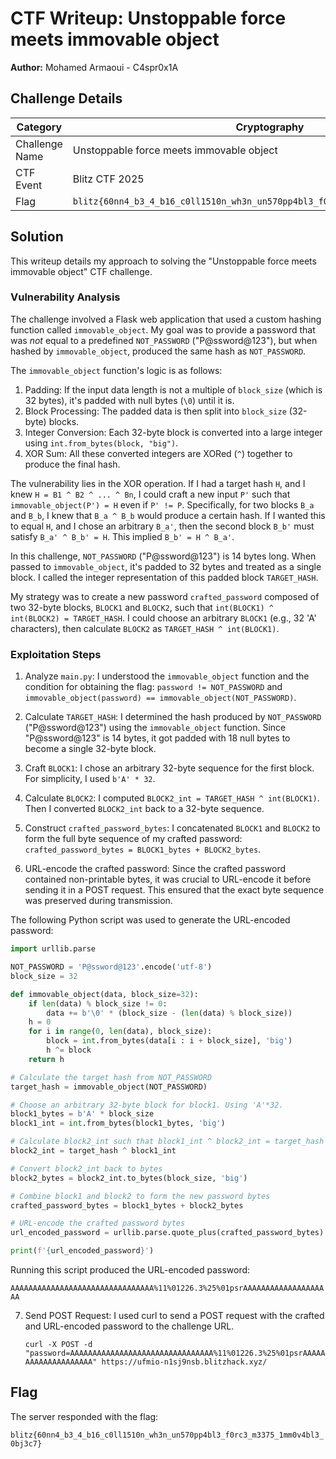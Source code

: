# CTF Writeup: Unstoppable force meets immovable object

**Author:** Mohamed Armaoui - C4spr0x1A

## Challenge Details
| Category       | Cryptography |
|----------------|--------------|
| Challenge Name | Unstoppable force meets immovable object |
| CTF Event      | Blitz CTF 2025 |
| Flag           | `blitz{60nn4_b3_4_b16_c0ll1510n_wh3n_un570pp4bl3_f0rc3_m3375_1mm0v4bl3_0bj3c7}` |

## Solution

This writeup details my approach to solving the "Unstoppable force meets immovable object" CTF challenge.

### Vulnerability Analysis

The challenge involved a Flask web application that used a custom hashing function called `immovable_object`. My goal was to provide a password that was *not* equal to a predefined `NOT_PASSWORD` ("P@ssword@123"), but when hashed by `immovable_object`, produced the same hash as `NOT_PASSWORD`.

The `immovable_object` function's logic is as follows:

1.  Padding: If the input data length is not a multiple of `block_size` (which is 32 bytes), it's padded with null bytes (`\0`) until it is.
2.  Block Processing: The padded data is then split into `block_size` (32-byte) blocks.
3.  Integer Conversion: Each 32-byte block is converted into a large integer using `int.from_bytes(block, "big")`.
4.  XOR Sum: All these converted integers are XORed (`^`) together to produce the final hash.

The vulnerability lies in the XOR operation. If I had a target hash `H`, and I knew `H = B1 ^ B2 ^ ... ^ Bn`, I could craft a new input `P'` such that `immovable_object(P') = H` even if `P' != P`. Specifically, for two blocks `B_a` and `B_b`, I knew that `B_a ^ B_b` would produce a certain hash. If I wanted this to equal `H`, and I chose an arbitrary `B_a'`, then the second block `B_b'` must satisfy `B_a' ^ B_b' = H`. This implied `B_b' = H ^ B_a'`.

In this challenge, `NOT_PASSWORD` ("P@ssword@123") is 14 bytes long. When passed to `immovable_object`, it's padded to 32 bytes and treated as a single block. I called the integer representation of this padded block `TARGET_HASH`.

My strategy was to create a new password `crafted_password` composed of two 32-byte blocks, `BLOCK1` and `BLOCK2`, such that `int(BLOCK1) ^ int(BLOCK2) = TARGET_HASH`. I could choose an arbitrary `BLOCK1` (e.g., 32 'A' characters), then calculate `BLOCK2` as `TARGET_HASH ^ int(BLOCK1)`.

### Exploitation Steps

1.  Analyze `main.py`: I understood the `immovable_object` function and the condition for obtaining the flag: `password != NOT_PASSWORD` and `immovable_object(password) == immovable_object(NOT_PASSWORD)`.

2.  Calculate `TARGET_HASH`: I determined the hash produced by `NOT_PASSWORD` ("P@ssword@123") using the `immovable_object` function. Since "P@ssword@123" is 14 bytes, it got padded with 18 null bytes to become a single 32-byte block.

3.  Craft `BLOCK1`: I chose an arbitrary 32-byte sequence for the first block. For simplicity, I used `b'A' * 32`.

4.  Calculate `BLOCK2`: I computed `BLOCK2_int = TARGET_HASH ^ int(BLOCK1)`. Then I converted `BLOCK2_int` back to a 32-byte sequence.

5.  Construct `crafted_password_bytes`: I concatenated `BLOCK1` and `BLOCK2` to form the full byte sequence of my crafted password: `crafted_password_bytes = BLOCK1_bytes + BLOCK2_bytes`.

6.  URL-encode the crafted password: Since the crafted password contained non-printable bytes, it was crucial to URL-encode it before sending it in a POST request. This ensured that the exact byte sequence was preserved during transmission.

The following Python script was used to generate the URL-encoded password:

```python
import urllib.parse

NOT_PASSWORD = 'P@ssword@123'.encode('utf-8')
block_size = 32

def immovable_object(data, block_size=32):
    if len(data) % block_size != 0:
        data += b'\0' * (block_size - (len(data) % block_size))
    h = 0
    for i in range(0, len(data), block_size):
        block = int.from_bytes(data[i : i + block_size], 'big')
        h ^= block
    return h

# Calculate the target hash from NOT_PASSWORD
target_hash = immovable_object(NOT_PASSWORD)

# Choose an arbitrary 32-byte block for block1. Using 'A'*32.
block1_bytes = b'A' * block_size
block1_int = int.from_bytes(block1_bytes, 'big')

# Calculate block2_int such that block1_int ^ block2_int = target_hash
block2_int = target_hash ^ block1_int

# Convert block2_int back to bytes
block2_bytes = block2_int.to_bytes(block_size, 'big')

# Combine block1 and block2 to form the new password bytes
crafted_password_bytes = block1_bytes + block2_bytes

# URL-encode the crafted password bytes
url_encoded_password = urllib.parse.quote_plus(crafted_password_bytes)

print(f'{url_encoded_password}')
```

Running this script produced the URL-encoded password:

`AAAAAAAAAAAAAAAAAAAAAAAAAAAAAAAA%11%01226.3%25%01psrAAAAAAAAAAAAAAAAAAAA`

7.  Send POST Request: I used curl to send a POST request with the crafted and URL-encoded password to the challenge URL.

    `curl -X POST -d "password=AAAAAAAAAAAAAAAAAAAAAAAAAAAAAAAA%11%01226.3%25%01psrAAAAAAAAAAAAAAAAAAAA" https://ufmio-n1sj9nsb.blitzhack.xyz/`

## Flag

The server responded with the flag:

`blitz{60nn4_b3_4_b16_c0ll1510n_wh3n_un570pp4bl3_f0rc3_m3375_1mm0v4bl3_0bj3c7}`
